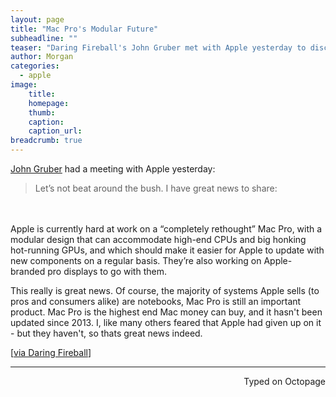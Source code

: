 ```yaml
---
layout: page
title: "Mac Pro's Modular Future"
subheadline: ""
teaser: "Daring Fireball's John Gruber met with Apple yesterday to discuss the future of Mac Pro"
author: Morgan
categories:
  - apple
image:
    title:
    homepage:
    thumb:
    caption:
    caption_url:
breadcrumb: true
---
```


[John Gruber](http://daringfireball.net/2017/04/the_mac_pro_lives) had a meeting with Apple yesterday:

> Let’s not beat around the bush. I have great news to share:
<br>
<br>
Apple is currently hard at work on a “completely rethought” Mac Pro, with a modular design that can accommodate high-end CPUs and big honking hot-running GPUs, and which should make it easier for Apple to update with new components on a regular basis. They’re also working on Apple-branded pro displays to go with them.

This really is great news. Of course, the majority of systems Apple sells (to pros and consumers alike) are notebooks, Mac Pro is still an important product. Mac Pro is the highest end Mac money can buy, and it hasn't been updated since 2013. I, like many others feared that Apple had given up on it - but they haven't, so thats great news indeed. 

[[via Daring Fireball](http://daringfireball.net/2017/04/the_mac_pro_lives)]

---
<p align="right">Typed on Octopage</p>